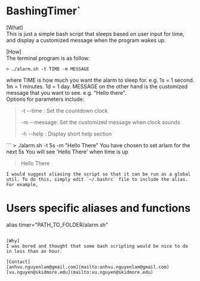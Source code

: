 # BashingTimer`

[What]  
This is just a simple bash script that sleeps based on user input for time, and display a customized message when the program wakes up.

[How]  
The terminal program is as follow:
```
> ./alarm.sh -t TIME -m MESSAGE
```
where TIME is how much you want the alarm to sleep for. e.g. 1s = 1 second. 1m = 1 minutes. 1d = 1 day. MESSAGE on the other hand is the customized message that you want to see. e.g. "Hello there".  
Options for parameters include:    
<blockquote>	
<p>-t --time   : Set the countdown clock  </p>
<p>-m --message: Set the customized message when clock sounds  </p>
<p>-h --help   : Display short help section </p>  
</blockquote>
```
> ./alarm.sh -t 5s -m "Hello There"
You have chosen to set arlam for the next 5s
You will see 'Hello There' when time is up

> Hello There
```
I would suggest aliasing the script so that it can be run as a global util. To do this, simply edit `~/.bashrc` file to include the alias.  
For example,  
```
# Users specific aliases and functions
alias timer="PATH_TO_FOLDER/alarm.sh"
```

[Why]  
I was bored and thought that some bash scripting would be nice to do in less than an hour.

[Contact]  
[anhvu.nguyenlam@gmail.com](mailto:anhvu.nguyenlam@gmail.com)  
[vu.nguyen@skidmore.edu](mailto:vu.nguyen@skidmore.edu)
